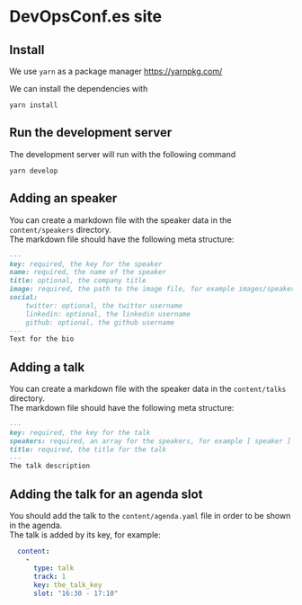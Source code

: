 # DevOpsConf.es site

## Install
We use ```yarn``` as a package manager https://yarnpkg.com/

We can install the dependencies with
```
yarn install
```

## Run the development server

The development server will run with the following command
```
yarn develop
````

## Adding an speaker

You can create a markdown file with the speaker data in the ````content/speakers```` directory.  
The markdown file should have the following meta structure:

````markdown
---
key: required, the key for the speaker
name: required, the name of the speaker
title: optional, the company title
image: required, the path to the image file, for example images/speaker.png
social:
    twitter: optional, the twitter username
    linkedin: optional, the linkedin username
    github: optional, the github username
---
Text for the bio
````

## Adding a talk

You can create a markdown file with the speaker data in the ````content/talks```` directory.  
The markdown file should have the following meta structure:

````markdown
---
key: required, the key for the talk
speakers: required, an array for the speakers, for example [ speaker ]
title: required, the title for the talk
---
The talk description
````

## Adding the talk for an agenda slot

You should add the talk to the ````content/agenda.yaml```` file in order to be shown in the agenda.  
The talk is added by its key, for example:

```yaml
  content:
    -
      type: talk
      track: 1
      key: the_talk_key
      slot: "16:30 - 17:10"
```


